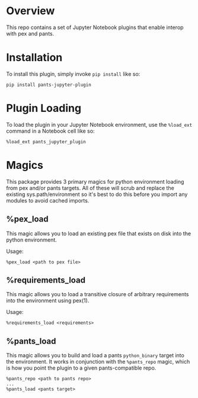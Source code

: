 Overview
========

This repo contains a set of Jupyter Notebook plugins that enable interop with pex and pants.

Installation
============

To install this plugin, simply invoke `pip install` like so:

```
pip install pants-jupyter-plugin
```

Plugin Loading
==============

To load the plugin in your Jupyter Notebook environment, use the `%load_ext` command in a Notebook cell like so:

```
%load_ext pants_jupyter_plugin
```

Magics
======

This package provides 3 primary magics for python environment loading from pex and/or pants targets. All of these will scrub and replace the existing sys.path/environment so it's best to do this before you import any modules to avoid cached imports.

%pex_load
---------

This magic allows you to load an existing pex file that exists on disk into the python environment. 

Usage:

```
%pex_load <path to pex file>
```

%requirements_load
------------------

This magic allows you to load a transitive closure of arbitrary requirements into the environment using pex(1).

Usage:

```
%requirements_load <requirements>
```

%pants_load
-----------

This magic allows you to build and load a pants `python_binary` target into the environment. It works in conjunction with the `%pants_repo` magic, which is how you point the plugin to a given pants-compatible repo.

```
%pants_repo <path to pants repo>
...
%pants_load <pants target>
```
